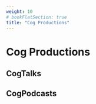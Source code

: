 ```yaml
---
weight: 10
# bookFlatSection: true
title: "Cog Productions"
---
```


# Cog Productions

## CogTalks

## CogPodcasts

